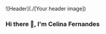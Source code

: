 ![Header](./[Your header image])
### Hi there 👋, I'm Celina Fernandes

<!--
**Celinafernandes9/Celinafernandes9** is a ✨ _special_ ✨ repository because its `README.md` (this file) appears on your GitHub profile.

Here are some ideas to get you started:

- 🔭 I’m currently working on my skills
- 🌱 I have completed Diploma in Web Page Designing & Development Program (DWDP)
- 📫 How to reach me: celina.922.fernz@gmail.com
- 🧑‍💻 Know about my experience [https://drive.google.com/file/d/17-pMan2RCyfg3bPgzMiB6lhwGeQCZI2R/view?usp=drive_link]
- 📑 Know about my certificate [https://drive.google.com/file/d/17LyU3hXdd9XLrCcdcdMt3ITHfiLA3Ggd/view?usp=drive_link]
-->
